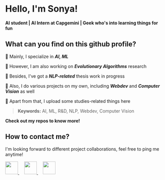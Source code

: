 # Hello, I'm Sonya!
**AI student | AI Intern at Capgemini | Geek who's into learning things for fun**

## What can you find on this github profile?

:turtle: Mainly, I specialize in ***AI, ML***

:turtle: However, I am also working on ***Evolutionary Algorithms*** research

:turtle: Besides, I've got a ***NLP-related*** thesis work in progress

:turtle: Also, I do various projects on my own, including ***Webdev*** and ***Computer Vision*** as well

:turtle: Apart from that, I upload some studies-related things here

> **Keywords:** AI, ML, R&D, NLP, Webdev, Computer Vision

**Check out my repos to know more!**

## How to contact me?

I'm looking forward to different project collaborations, feel free to ping me anytime!

<a href="https://www.linkedin.com/in/sofya-aksenyuk/">
    <img height="40" width="40" src="https://cdn2.iconfinder.com/data/icons/social-icon-3/512/social_style_3_in-306.png"/>
</a>
&nbsp
&nbsp
<a href="https://discordapp.com/users/sonya#0690">
    <img height="40" width="40" src="https://cdn2.iconfinder.com/data/icons/gaming-platforms-squircle/250/discord_squircle-512.png"/>
</a>
&nbsp
&nbsp
<a href="mailto:aksenyuk.sofya@gmail.com">
    <img height="40" width="40" src="https://cdn2.iconfinder.com/data/icons/social-media-2304/64/06-gmail-512.png"/>
</a>
